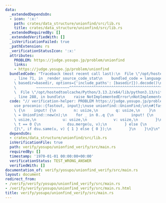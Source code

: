 ```yaml
---
data:
  _extendedDependsOn:
  - icon: ':x:'
    path: crates/data_structure/unionfind/src/lib.rs
    title: crates/data_structure/unionfind/src/lib.rs
  _extendedRequiredBy: []
  _extendedVerifiedWith: []
  _isVerificationFailed: true
  _pathExtension: rs
  _verificationStatusIcon: ':x:'
  attributes:
    PROBLEM: https://judge.yosupo.jp/problem/unionfind
    links:
    - https://judge.yosupo.jp/problem/unionfind
  bundledCode: "Traceback (most recent call last):\n  File \"/opt/hostedtoolcache/Python/3.13.2/x64/lib/python3.13/site-packages/onlinejudge_verify/documentation/build.py\"\
    , line 71, in _render_source_code_stat\n    bundled_code = language.bundle(stat.path,\
    \ basedir=basedir, options={'include_paths': [basedir]}).decode()\n          \
    \         ~~~~~~~~~~~~~~~^^^^^^^^^^^^^^^^^^^^^^^^^^^^^^^^^^^^^^^^^^^^^^^^^^^^^^^^^^^^^^^^^^\n\
    \  File \"/opt/hostedtoolcache/Python/3.13.2/x64/lib/python3.13/site-packages/onlinejudge_verify/languages/rust.py\"\
    , line 288, in bundle\n    raise NotImplementedError\nNotImplementedError\n"
  code: "// verification-helper: PROBLEM https://judge.yosupo.jp/problem/unionfind\n\
    use proconio::{fastout, input};\nuse unionfind::UnionFind;\n\n#[fastout]\nfn main()\
    \ {\n    input! {\n        n: usize,\n        q: usize,\n    }\n    let mut dsu\
    \ = UnionFind::new(n);\n    for _ in 0..q {\n        input! {\n            t:\
    \ usize,\n            u: usize,\n            v: usize,\n        }\n        if\
    \ t == 0 {\n            dsu.merge(u, v);\n        } else {\n            println!(\"\
    {}\", if dsu.same(u, v) { 1 } else { 0 });\n        }\n    }\n}\n"
  dependsOn:
  - crates/data_structure/unionfind/src/lib.rs
  isVerificationFile: true
  path: verify/yosupo/unionfind_verify/src/main.rs
  requiredBy: []
  timestamp: '1970-01-01 00:00:00+00:00'
  verificationStatus: TEST_WRONG_ANSWER
  verifiedWith: []
documentation_of: verify/yosupo/unionfind_verify/src/main.rs
layout: document
redirect_from:
- /verify/verify/yosupo/unionfind_verify/src/main.rs
- /verify/verify/yosupo/unionfind_verify/src/main.rs.html
title: verify/yosupo/unionfind_verify/src/main.rs
---
```

